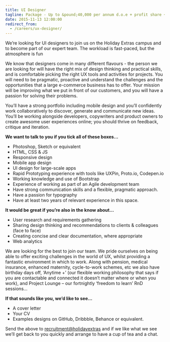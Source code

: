 ```yaml
---
title: UI Designer
tagline: Package - Up to &pound;40,000 per annum d.o.e + profit share + benefits
date: 2015-11-13 12:00:00
redirect_from:
  - /careers/ux-designer/
---
```

We’re looking for UI designers to join us on the Holiday Extras campus and to become part of our expert team. The workload is fast-paced, but the atmosphere is fun

We know that designers come in many different flavours - the person we are looking for will have the right mix of design thinking and practical skills, and is comfortable picking the right UX tools and activities for projects.  You will need to be pragmatic, proactive and understand the challenges and the opportunities that a large e-commerce business has to offer.  Your mission will be improving what we put in front of our customers, and you will have a passion for solving their problems.

You’ll have a strong portfolio including mobile design and you’ll confidently work collaboratively to discover, generate and communicate new ideas.   You’ll be working alongside developers, copywriters and product owners to create awesome user experiences online; you should thrive on feedback, critique and iteration.

**We want to talk to you if you tick all of these boxes&hellip;**

- Photoshop, Sketch or equivalent
- HTML, CSS & JS
- Responsive design
- Mobile app design
- UI design for large-scale apps
- Rapid Prototyping experience with tools like UXPin, Proto.io, Codepen.io
- Working knowledge and use of Bootstrap
- Experience of working as part of an Agile development team
- Have strong communication skills and a flexible, pragmatic approach.
- Have a passion for typography
- Have at least two years of relevant experience in this space.

**It would be great if you’re also in the know about&hellip;**

- User research and requirements gathering
- Sharing design thinking and recommendations to clients & colleagues (face to face)
- Creating concise and clear documentation, where appropriate
- Web analytics

We are looking for the best to join our team. We pride ourselves on being able to offer exciting challenges in the world of UX, whilst providing a fantastic environment in which to work. Along with pension, medical insurance, enhanced maternity, cycle-to-work schemes, etc we also have birthday days off, ‘Anytime +’ (our flexible working philosophy that says if you are contactable and connected it doesn’t matter where or when you work), and Project Lounge – our fortnightly ‘freedom to learn’ RnD sessions&hellip;

**If that sounds like you, we’d like to see&hellip;**

- A cover letter
- Your CV
- Examples designs on GitHub, Dribbble, Behance or equivalent.

Send the above to [recruitment@holidayextras](mailto:recruitment@holidayextras) and if we like what we see we’ll get back to you quickly and arrange to have a cup of tea and a chat.
